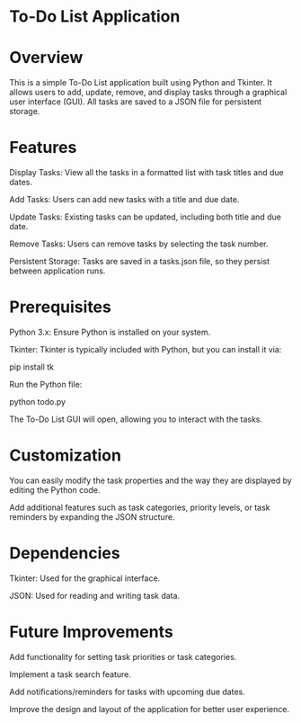 # To-Do List Application
# Overview
This is a simple To-Do List application built using Python and Tkinter. It allows users to add, update, remove, and display tasks through a graphical user interface (GUI). All tasks are saved to a JSON file for persistent storage.

# Features

Display Tasks: View all the tasks in a formatted list with task titles and due dates.

Add Tasks: Users can add new tasks with a title and due date.

Update Tasks: Existing tasks can be updated, including both title and due date.

Remove Tasks: Users can remove tasks by selecting the task number.

Persistent Storage: Tasks are saved in a tasks.json file, so they persist between application runs.

# Prerequisites

Python 3.x: Ensure Python is installed on your system.

Tkinter: Tkinter is typically included with Python, but you can install it via:

pip install tk

Run the Python file:

python todo.py

The To-Do List GUI will open, allowing you to interact with the tasks.

# Customization

You can easily modify the task properties and the way they are displayed by editing the Python code.

Add additional features such as task categories, priority levels, or task reminders by expanding the JSON structure.

# Dependencies

Tkinter: Used for the graphical interface.

JSON: Used for reading and writing task data.

# Future Improvements

Add functionality for setting task priorities or task categories.

Implement a task search feature.

Add notifications/reminders for tasks with upcoming due dates.

Improve the design and layout of the application for better user experience.
